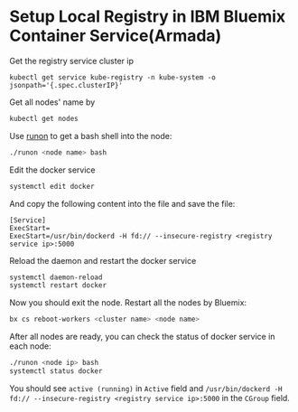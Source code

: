 # Setup Local Registry in IBM Bluemix Container Service(Armada)

Get the registry service cluster ip
```shell
kubectl get service kube-registry -n kube-system -o jsonpath='{.spec.clusterIP}'
```

Get all nodes' name by 
```bash
kubectl get nodes
```

Use [runon](https://github.ibm.com/kubernetes-tools/runon/blob/master/runon) to get a bash shell into the node:
```bash
./runon <node name> bash
```

Edit the docker service
```bash
systemctl edit docker
```
And copy the following content into the file and save the file:
```
[Service]
ExecStart=
ExecStart=/usr/bin/dockerd -H fd:// --insecure-registry <registry service ip>:5000
```

Reload the daemon and restart the docker service
```bash
systemctl daemon-reload
systemctl restart docker
```

Now you should exit the node. Restart all the nodes by 
Bluemix:
```bash
bx cs reboot-workers <cluster name> <node name>
```

After all nodes are ready, you can check the status of docker service in each node:
```bash
./runon <node ip> bash
systemctl status docker
```

You should see `active (running)` in `Active` field and `/usr/bin/dockerd -H fd:// --insecure-registry <registry service ip>:5000` in the `CGroup` field.

